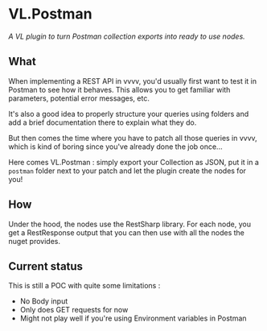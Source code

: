 # VL.Postman

*A VL plugin to turn Postman collection exports into ready to use nodes.*

## What

When implementing a REST API in vvvv, you'd usually first want to test it in Postman to see how it behaves. This allows you to get familiar with parameters, potential error messages, etc.

It's also a good idea to properly structure your queries using folders and add a brief documentation there to explain what they do.

But then comes the time where you have to patch all those queries in vvvv, which is kind of boring since you've already done the job once...

Here comes VL.Postman : simply export your Collection as JSON, put it in a `postman` folder next to your patch and let the plugin create the nodes for you!

## How

Under the hood, the nodes use the RestSharp library. For each node, you get a RestResponse output that you can then use with all the nodes the nuget provides.

## Current status

This is still a POC with quite some limitations :

- No Body input
- Only does GET requests for now
- Might not play well if you're using Environment variables in Postman
